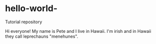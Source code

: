 # hello-world-
Tutorial repository 

Hi everyone! My name is Pete and I live in Hawaii. I'm irish and in Hawaii they call leprechauns "menehunes".
